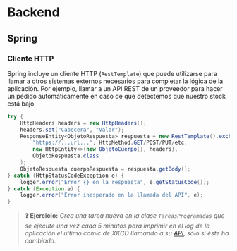 # Backend

## Spring

### Cliente HTTP

Spring incluye un cliente HTTP (`RestTemplate`) que puede utilizarse para llamar a otros sistemas externos necesarios para completar la lógica de la aplicación. Por ejemplo, llamar a un API REST de un proveedor para hacer un pedido automáticamente en caso de que detectemos que nuestro stock está bajo.

```java
try {
    HttpHeaders headers = new HttpHeaders();
    headers.set("Cabecera", "Valor");
    ResponseEntity<ObjetoRespuesta> respuesta = new RestTemplate().exchange(
        "https://...url...", HttpMethod.GET/POST/PUT/etc,
        new HttpEntity<>(new ObjetoCuerpo(), headers),
        ObjetoRespuesta.class
    );
    ObjetoRespuesta cuerpoRespuesta = respuesta.getBody();
} catch (HttpStatusCodeException e) {
    logger.error("Error {} en la respuesta", e.getStatusCode());
} catch (Exception e) {
    logger.error("Error inesperado en la llamada del API", e);
}
```

> **❓ Ejercicio:** _Crea una tarea nueva en la clase `TareasProgramadas` que se ejecute una vez cada 5 minutos para imprimir en el log de la aplicación el último comic de XKCD llamando a su [API](https://xkcd.com/info.0.json), sólo si éste ha cambiado._